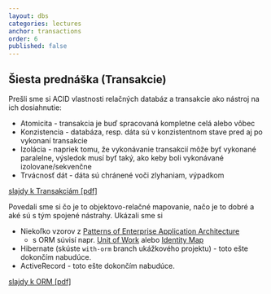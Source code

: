 ```yaml
---
layout: dbs
categories: lectures
anchor: transactions
order: 6
published: false
---
```

## Šiesta prednáška (Transakcie)

Prešli sme si ACID vlastnosti relačných databáz a transakcie ako nástroj na ich dosiahnutie:

* Atomicita - transakcia je buď spracovaná kompletne celá alebo vôbec
* Konzistencia - databáza, resp. dáta sú v konzistentnom stave pred aj po vykonaní transakcie
* Izolácia - napriek tomu, že vykonávanie transakcií môže byť vykonané paralelne, výsledok musí byť taký, ako keby boli vykonávané izolovane/sekvenčne
* Trvácnosť dát - dáta sú chránené voči zlyhaniam, výpadkom

[slajdy k Transakciám [pdf]](/lectures/files/06_Transactions.pdf)

Povedali sme si čo je to objektovo-relačné mapovanie, načo je to dobré a aké sú s tým spojené nástrahy.
Ukázali sme si 

* Niekoľko vzorov z [Patterns of Enterprise Application Architecture](https://www.martinfowler.com/eaaCatalog/)
  * s ORM súvisí napr. [Unit of Work](https://www.martinfowler.com/eaaCatalog/unitOfWork.html) alebo [Identity Map](https://www.martinfowler.com/eaaCatalog/identityMap.html)
* Hibernate (skúste `with-orm` branch ukážkového projektu) - toto ešte dokončím nabudúce.
* ActiveRecord - toto ešte dokončím nabudúce.

[slajdy k ORM [pdf]](/lectures/files/06_ORM.pdf)
